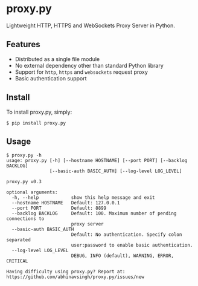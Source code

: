 proxy.py
========

Lightweight HTTP, HTTPS and WebSockets Proxy Server in Python.

Features
--------

- Distributed as a single file module
- No external dependency other than standard Python library
- Support for `http`, `https` and `websockets` request proxy
- Basic authentication support

Install
-------

To install proxy.py, simply:

	$ pip install proxy.py

Usage
-----

```
$ proxy.py -h
usage: proxy.py [-h] [--hostname HOSTNAME] [--port PORT] [--backlog BACKLOG]
                [--basic-auth BASIC_AUTH] [--log-level LOG_LEVEL]

proxy.py v0.3

optional arguments:
  -h, --help            show this help message and exit
  --hostname HOSTNAME   Default: 127.0.0.1
  --port PORT           Default: 8899
  --backlog BACKLOG     Default: 100. Maximum number of pending connections to
                        proxy server
  --basic-auth BASIC_AUTH
                        Default: No authentication. Specify colon separated
                        user:password to enable basic authentication.
  --log-level LOG_LEVEL
                        DEBUG, INFO (default), WARNING, ERROR, CRITICAL

Having difficulty using proxy.py? Report at:
https://github.com/abhinavsingh/proxy.py/issues/new
```
